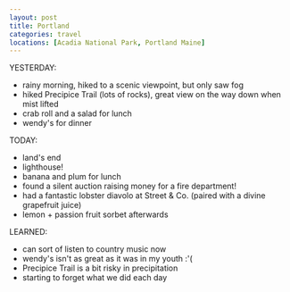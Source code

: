 ```yaml
---
layout: post
title: Portland
categories: travel
locations: [Acadia National Park, Portland Maine]
---
```


YESTERDAY:
* rainy morning, hiked to a scenic viewpoint, but only saw fog
* hiked Precipice Trail (lots of rocks), great view on the way down when mist lifted
* crab roll and a salad for lunch
* wendy's for dinner

TODAY:
* land's end
* lighthouse!
* banana and plum for lunch
* found a silent auction raising money for a fire department!
* had a fantastic lobster diavolo at Street & Co. (paired with a divine grapefruit juice)
* lemon + passion fruit sorbet afterwards

LEARNED:
* can sort of listen to country music now
* wendy's isn't as great as it was in my youth :'(
* Precipice Trail is a bit risky in precipitation
* starting to forget what we did each day
